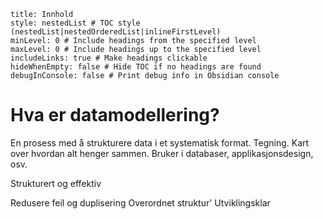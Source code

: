 ```table-of-contents
title: Innhold
style: nestedList # TOC style (nestedList|nestedOrderedList|inlineFirstLevel)
minLevel: 0 # Include headings from the specified level
maxLevel: 0 # Include headings up to the specified level
includeLinks: true # Make headings clickable
hideWhenEmpty: false # Hide TOC if no headings are found
debugInConsole: false # Print debug info in Obsidian console
```
# Hva er datamodellering?
En prosess med å strukturere data i et systematisk format. Tegning.
Kart over hvordan alt henger sammen. 
Bruker i databaser, applikasjonsdesign, osv. 

Strukturert og effektiv

Redusere feil og duplisering
Overordnet struktur'
Utviklingsklar

